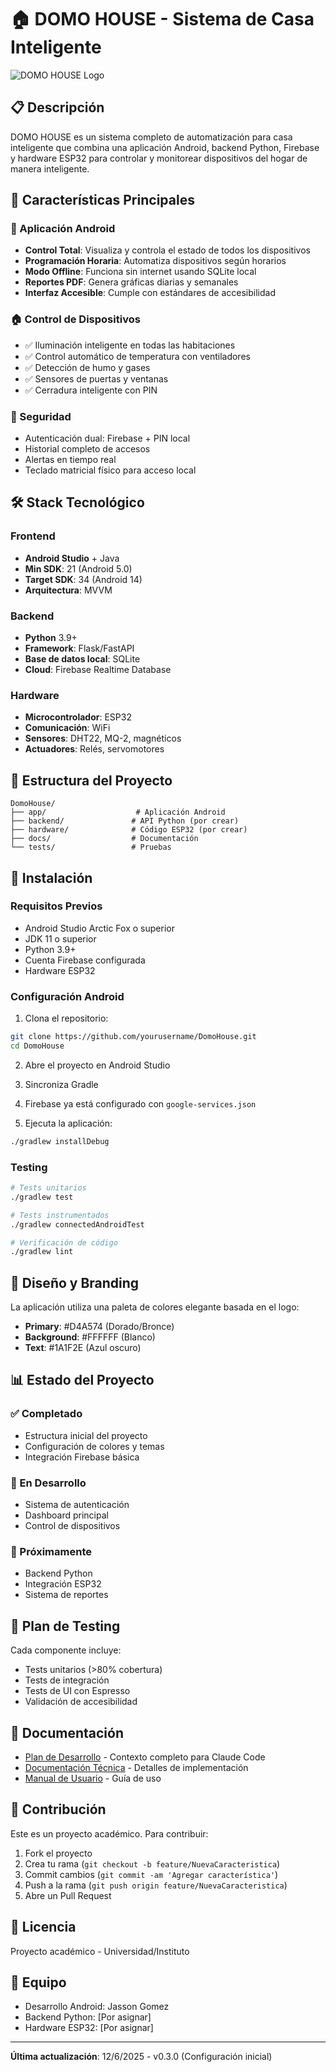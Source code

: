 # 🏠 DOMO HOUSE - Sistema de Casa Inteligente

![DOMO HOUSE Logo](app/src/main/res/drawable/domo_house_logo.png)

## 📋 Descripción

DOMO HOUSE es un sistema completo de automatización para casa inteligente que combina una aplicación Android, backend Python, Firebase y hardware ESP32 para controlar y monitorear dispositivos del hogar de manera inteligente.

## 🎯 Características Principales

### 📱 Aplicación Android
- **Control Total**: Visualiza y controla el estado de todos los dispositivos
- **Programación Horaria**: Automatiza dispositivos según horarios
- **Modo Offline**: Funciona sin internet usando SQLite local
- **Reportes PDF**: Genera gráficas diarias y semanales
- **Interfaz Accesible**: Cumple con estándares de accesibilidad

### 🏠 Control de Dispositivos
- ✅ Iluminación inteligente en todas las habitaciones
- ✅ Control automático de temperatura con ventiladores
- ✅ Detección de humo y gases
- ✅ Sensores de puertas y ventanas
- ✅ Cerradura inteligente con PIN

### 🔐 Seguridad
- Autenticación dual: Firebase + PIN local
- Historial completo de accesos
- Alertas en tiempo real
- Teclado matricial físico para acceso local

## 🛠️ Stack Tecnológico

### Frontend
- **Android Studio** + Java
- **Min SDK**: 21 (Android 5.0)
- **Target SDK**: 34 (Android 14)
- **Arquitectura**: MVVM

### Backend
- **Python** 3.9+
- **Framework**: Flask/FastAPI
- **Base de datos local**: SQLite
- **Cloud**: Firebase Realtime Database

### Hardware
- **Microcontrolador**: ESP32
- **Comunicación**: WiFi
- **Sensores**: DHT22, MQ-2, magnéticos
- **Actuadores**: Relés, servomotores

## 📁 Estructura del Proyecto

```
DomoHouse/
├── app/                    # Aplicación Android
├── backend/               # API Python (por crear)
├── hardware/              # Código ESP32 (por crear)
├── docs/                  # Documentación
└── tests/                 # Pruebas
```

## 🚀 Instalación

### Requisitos Previos
- Android Studio Arctic Fox o superior
- JDK 11 o superior
- Python 3.9+
- Cuenta Firebase configurada
- Hardware ESP32

### Configuración Android

1. Clona el repositorio:
```bash
git clone https://github.com/yourusername/DomoHouse.git
cd DomoHouse
```

2. Abre el proyecto en Android Studio

3. Sincroniza Gradle

4. Firebase ya está configurado con `google-services.json`

5. Ejecuta la aplicación:
```bash
./gradlew installDebug
```

### Testing

```bash
# Tests unitarios
./gradlew test

# Tests instrumentados
./gradlew connectedAndroidTest

# Verificación de código
./gradlew lint
```

## 🎨 Diseño y Branding

La aplicación utiliza una paleta de colores elegante basada en el logo:

- **Primary**: #D4A574 (Dorado/Bronce)
- **Background**: #FFFFFF (Blanco)
- **Text**: #1A1F2E (Azul oscuro)

## 📊 Estado del Proyecto

### ✅ Completado
- Estructura inicial del proyecto
- Configuración de colores y temas
- Integración Firebase básica

### 🚧 En Desarrollo
- Sistema de autenticación
- Dashboard principal
- Control de dispositivos

### 📅 Próximamente
- Backend Python
- Integración ESP32
- Sistema de reportes

## 🧪 Plan de Testing

Cada componente incluye:
- Tests unitarios (>80% cobertura)
- Tests de integración
- Tests de UI con Espresso
- Validación de accesibilidad

## 📖 Documentación

- [Plan de Desarrollo](CLAUDE.md) - Contexto completo para Claude Code
- [Documentación Técnica](docs/technical/) - Detalles de implementación
- [Manual de Usuario](docs/user/) - Guía de uso

## 🤝 Contribución

Este es un proyecto académico. Para contribuir:
1. Fork el proyecto
2. Crea tu rama (`git checkout -b feature/NuevaCaracteristica`)
3. Commit cambios (`git commit -am 'Agregar característica'`)
4. Push a la rama (`git push origin feature/NuevaCaracteristica`)
5. Abre un Pull Request

## 📄 Licencia

Proyecto académico - Universidad/Instituto

## 👥 Equipo

- Desarrollo Android: Jasson Gomez
- Backend Python: [Por asignar]
- Hardware ESP32: [Por asignar]

---

**Última actualización**: 12/6/2025 - v0.3.0 (Configuración inicial)
